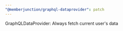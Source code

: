 ```yaml
---
"@memberjunction/graphql-dataprovider": patch
---
```


GraphQLDataProvider: Always fetch current user's data

